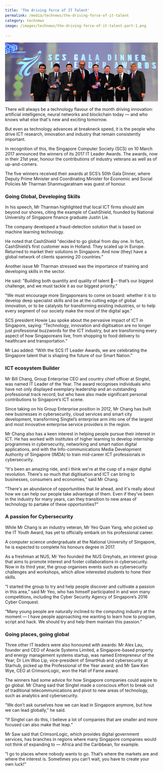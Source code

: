 ```yaml
---
title: 'The driving force of IT Talent'
permalink: /media/technews/the-driving-force-of-it-talent
category: technews
image: /images/technews/the-driving-force-of-it-talent-part-1.png

---
```



![the driving force of IT talent](/images/technews/the-driving-force-of-it-talent-part-1.png)

There will always be a technology flavour of the month driving innovation: artificial intelligence, neural networks and blockchain today — and who knows what else that's new and exciting tomorrow.

But even as technology advances at breakneck speed, it is the people who drive ICT research, innovation and industry that remain consistently important.

In recognition of this, the Singapore Computer Society (SCS) on 10 March 2017 announced the winners of its 2017 IT Leader Awards. The awards, now in their 21st year, honour the contributions of industry veterans as well as of up-and-comers.

The five winners received their awards at SCS’s 50th Gala Dinner, where Deputy Prime Minister and Coordinating Minister for Economic and Social Policies Mr Tharman Shanmugaratnam was guest of honour.

### **Going Global, Developing Skills**

In his speech, Mr Tharman highlighted that local ICT firms should aim beyond our shores, citing the example of CashShield, founded by National University of Singapore finance graduate Justin Lie.

The company developed a fraud-detection solution that is based on machine learning technology.

He noted that CashShield "decided to go global from day one. In fact, CashShield’s first customer was in Holland.  They scaled up in Europe. Returned to market their solutions in Singapore. And now (they) have a global network of clients spanning 20 countries."

Another issue Mr Tharman stressed was the importance of training and developing skills in the sector.

He said: "Building both quantity and quality of talent — that’s our biggest challenge, and we must tackle it as our biggest priority."

"We must encourage more Singaporeans to come on board: whether it is to develop deep specialist skills and be at the cutting edge of global innovation, or to be catalysts for transforming existing industries, or to help every segment of our society make the most of the digital age."

SCS president Howie Lau spoke about the pervasive impact of ICT in Singapore, saying: “Technology, innovation and digitisation are no longer just professional buzzwords for the ICT industry, but are transforming every aspect of how Singaporeans live, from shopping to food delivery to healthcare and transportation.”

Mr Lau added: “With the SCS IT Leader Awards, we are celebrating the Singapore talent that is shaping the future of our Smart Nation.”

### **ICT ecosystem Builder**
Mr Bill Chang, Group Enterprise CEO and country chief officer at Singtel, was named IT Leader of the Year. The award recognises individuals who have not only displayed exemplary leadership and an outstanding professional track record, but who have also made significant personal contributions to Singapore’s ICT scene.

Since taking on his Group Enterprise position in 2012, Mr Chang has built new businesses in cybersecurity, cloud services and smart city development, transforming Singtel’s enterprise arm into one of the largest and most innovative enterprise service providers in the region.

Mr Chang also has a keen interest in helping people pursue their interest in ICT. He has worked with institutes of higher learning to develop internship programmes in cybersecurity, networking and smart nation digital applications, and with the Info-communications Media Development Authority of Singapore (IMDA) to train mid-career ICT professionals in cybersecurity.  

“It's been an amazing ride, and I think we're at the cusp of a major digital revolution. There's so much that digitisation and ICT can bring to businesses, consumers and economies,” said Mr Chang.

“There's an abundance of opportunities that lie ahead, and it's really about how we can help our people take advantage of them. Even if they've been in the industry for many years, can they transition to new areas of technology to partake of these opportunities?”

### **A passion for Cybersecurity**
While Mr Chang is an industry veteran, Mr Yeo Quan Yang, who picked up the IT Youth Award, has yet to officially embark on his professional career.

A computer science undergraduate at the National University of Singapore, he is expected to complete his honours degree in 2017.  

As a freshman at NUS, Mr Yeo founded the NUS Greyhats, an interest group that aims to promote interest and foster collaborations in cybersecurity. Now in its third year, the group organises events such as cybersecurity challenges and workshops, which allow interested students to hone their skills.

“I started the group to try and help people discover and cultivate a passion in this area,” said Mr Yeo, who has himself participated in and won many competitions, including the Cyber Security Agency of Singapore’s 2016 Cyber Conquest.

“Many young people are naturally inclined to the computing industry at the moment — I have people approaching me wanting to learn how to program, script and hack. We should try and help them maintain this passion.”

### **Going places, going global**
Three other IT leaders were also honoured with awards: Mr Alex Lau, founder and CEO of Anacle Systems Limited, a Singapore-based property and energy management systems startup, was named Entrepreneur of the Year; Dr Lim Woo Lip, vice-president of SmartHub and cybersecurity at Starhub, picked up the Professional of the Year award; and Mr Saw Ken Wye, CEO at CrimsonLogic, won the Hall of Fame award.

The winners had some advice for how Singapore companies could aspire to go global. Mr Chang said that Singtel made a conscious effort to break out of traditional telecommunications and pivot to new areas of technology, such as analytics and cybersecurity.

“We don’t ask ourselves how we can lead in Singapore anymore, but how we can lead globally,” he said.

“If Singtel can do this, I believe a lot of companies that are smaller and more focused can also make that leap.”

Mr Saw said that CrimsonLogic, which provides digital government services, has branches in regions where many Singapore companies would not think of expanding to — Africa and the Caribbean, for example.

“I go to places where nobody wants to go.  That’s where the markets are and where the interest is. Sometimes you can’t wait, you have to create your own luck!”


